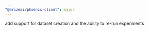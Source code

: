 ```yaml
---
"@arizeai/phoenix-client": major
---
```


add support for dataset creation and the ability to re-run experiments
